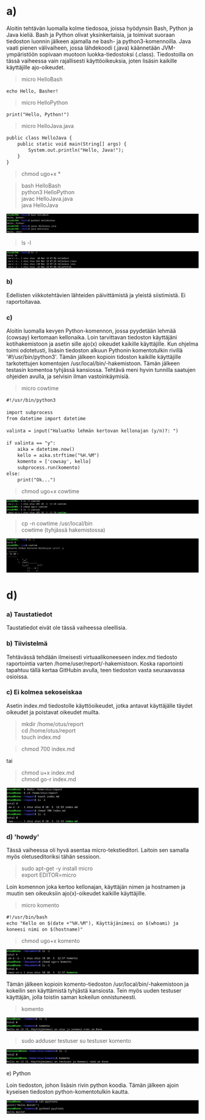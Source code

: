 # a)

Aloitin tehtävän luomalla kolme tiedosoa, joissa hyödynsin Bash, Python ja Java kieliä. Bash ja Python olivat yksinkertaisia, ja toimivat suoraan tiedoston luonnin jälkeen ajamalla ne bash- ja python3-komennoilla. Java vaati pienen välivaiheen, jossa lähdekoodi (.java) käännetään JVM-ympäristöön sopivaan muotoon luokka-tiedostoksi (.class). Tiedostoilla on tässä vaiheessa vain rajallisesti käyttöoikeuksia, joten lisäsin kaikille käyttäjille ajo-oikeudet.

>micro HelloBash

```
echo Hello, Basher!
```

>micro HelloPython

```
print("Hello, Python!")
```

>micro HelloJava.java

```
public class HelloJava {
    public static void main(String[] args) {
        System.out.println("Hello, Java!");
    }
}
```

>chmod ugo+x *

>bash HelloBash  
>python3 HelloPython  
>javac HelloJava.java  
>java HelloJava

![crun.png](crun.png "Running Code")

>ls -l

![cfiles.png](cfiles.png "File permissions")

### b) 

Edellisten viikkotehtävien lähteiden päivittämistä ja yleistä siistimistä. Ei raportoitavaa.

### c)

Aloitin luomalla kevyen Python-komennon, jossa pyydetään lehmää (cowsay) kertomaan kellonaika. Loin tarvittavan tiedoston käyttäjäni kotihakemistoon ja asetin sille ajo(x) oikeudet kaikille käyttäjille. Kun ohjelma toimi odotetusti, lisäsin tiedoston alkuun Pythonin komentotulkin rivillä '#!/usr/bin/python3'. Tämän jälkeen kopioin tidoston kaikille käyttäjille tarkotettujen komentojen /usr/local/bin/-hakemistoon. Tämän jälkeen testasin komentoa tyhjässä kansiossa. Tehtävä meni hyvin tunnilla saatujen ohjeiden avulla, ja selvisin ilman vastoinkäymisiä.

>micro cowtime

```
#!/usr/bin/python3

import subprocess
from datetime import datetime

valinta = input("Haluatko lehmän kertovan kellonajan (y/n)?: ")

if valinta == "y":
	aika = datetime.now()
	kello = aika.strftime("%H.%M")
	komento = ['cowsay', kello]
	subprocess.run(komento)
else:
	print("Ok...")
```

>chmod ugo+x cowtime

![cowp.png](cowp.png "File permissions")

>cp -n cowtime /usr/local/bin  
>cowtime (tyhjässä hakemistossa)

![cowtime.png](cowtime.png "Running Cow")

# d)

### a) Taustatiedot

Taustatiedot eivät ole tässä vaiheessa oleellisia.

### b) Tiivistelmä

Tehtävässä tehdään ilmeisesti virtuaalikoneeseen index.md tiedosto raportointia varten /home/user/report/-hakemistoon. Koska raportointi tapahtuu tällä kertaa GitHubin avulla, teen tiedoston vasta seuraavassa osioissa.

### c) Ei kolmea sekoseiskaa

Asetin index.md tiedostolle käyttöoikeudet, jotka antavat käyttäjälle täydet oikeudet ja poistavat oikeudet muilta.

>mkdir /home/otus/report  
>cd /home/otus/report  
>touch index.md

>chmod 700 index.md

tai

>chmod u+x index.md  
>chmod go-r index.md

![index.png](index.png "Permissions")

### d) 'howdy'

Tässä vaiheessa oli hyvä asentaa micro-tekstieditori. Laitoin sen samalla myös oletuseditoriksi tähän sessioon.

>sudo apt-get -y install micro  
>export EDITOR=micro

Loin komennon joka kertoo kellonajan, käyttäjän nimen ja hostnamen ja muutin sen oikeuksiin ajo(x)-oikeudet kaikille käyttäjille.

>micro komento

```
#!/usr/bin/bash
echo "Kello on $(date +"%H.%M"), Käyttäjänimesi on $(whoami) ja koneesi nimi on $(hostname)"
```

>chmod ugo+x komento

![komp.png](komp.png "Permissions")

Tämän jälkeen kopioin komento-tiedoston /usr/local/bin/-hakemistoon ja kokeilin sen käyttämistä tyhjästä kansiosta. Tein myös uuden testuser käyttäjän, jolla toistin saman kokeilun onnistuneesti.

>komento

![komtest1.png](komtest1.png "Komento test")

>sudo adduser testuser
>su testuser
>komento

![komtest2.png](komtest2.png "Komento test")

e) Python

Loin tiedoston, johon lisäsin rivin python koodia. Tämän jälkeen ajoin kyseisen tiedoston python-komentotulkin kautta.

![pyyttoni.png](pyyttoni.png "Python Test")






